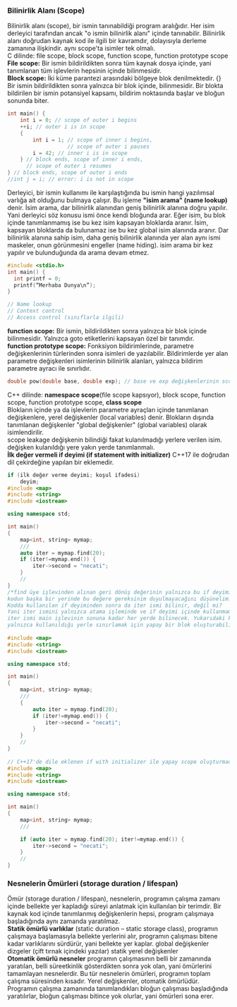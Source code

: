 ### Bilinirlik Alanı (Scope)  
Bilinirlik alanı (scope), bir ismin tanınabildiği program aralığıdır. Her isim derleyici tarafından ancak "o
ismin bilinirlik alanı" içinde tanınabilir. Bilinirlik alanı doğrudan kaynak kod ile ilgili bir kavramdır, dolayısıyla derleme zamanına ilişkindir. aynı scope'ta isimler tek olmalı.  
C dilinde: file scope, block scope, function scope, function prototype scope  
**File scope:** Bir ismin bildirildikten sonra tüm kaynak dosya içinde, yani tanımlanan tüm işlevlerin hepsinin içinde bilinmesidir.  
**Block scope:** İki küme parantezi arasındaki bölgeye blok denilmektedir.  {} Bir ismin bildirildikten sonra yalnızca bir blok içinde, bilinmesidir. Bir blokta bildirilen bir ismin potansiyel kapsamı, bildirim noktasında başlar ve bloğun sonunda biter.  
```cpp
int main() {
    int i = 0; // scope of outer i begins
    ++i; // outer i is in scope
    {
        int i = 1; // scope of inner i begins,
                   // scope of outer i pauses
        i = 42; // inner i is in scope
    } // block ends, scope of inner i ends,
      // scope of outer i resumes
} // block ends, scope of outer i ends
//int j = i; // error: i is not in scope
```
Derleyici, bir ismin kullanımı ile karşılaştığında bu ismin hangi yazılımsal varlığa ait olduğunu bulmaya çalışır. Bu işleme **"isim arama" (name lookup)** denir. İsim arama, dar bilinirlik alanından geniş bilinirlik alanına doğru yapılır. Yani derleyici söz konusu ismi önce kendi bloğunda arar. Eğer isim, bu blok içinde tanımlanmamış ise bu kez isim kapsayan bloklarda aranır. İsim, kapsayan bloklarda da bulunamaz ise bu kez global isim
alanında aranır. Dar bilinirlik alanına sahip isim, daha geniş bilinirlik alanında yer alan aynı ismi maskeler, onun görünmesini engeller (name hiding). isim arama bir kez yapılır ve bulunduğunda da arama devam etmez.

```cpp
#include <stdio.h>
int main() {
  int printf = 0;
  printf(“Merhaba Dunya\n”);
}

// Name lookup
// Context control
// Access control (sınıflarla ilgili)
```
**function scope:** Bir ismin, bildirildikten sonra yalnızca bir blok içinde bilinmesidir. Yalnızca goto etiketlerini kapsayan özel bir tanımdır.  
**function prototype scope:** Fonksiyon bildirimlerinde, parametre değişkenlerinin türlerinden sonra isimleri de yazılabilir.
Bildirimlerde yer alan parametre değişkenleri isimlerinin bilinirlik alanları, yalnızca bildirim parametre ayracı ile sınırlıdır.  
```cpp
double pow(double base, double exp); // base ve exp değişkenlerinin scopu function prototype scope
```
C++ dilinde: **namespace scope**(file scope kapsıyor), block scope, function scope, function prototype scope, **class scope**  
Blokların içinde ya da işlevlerin parametre ayraçları içinde tanımlanan değişkenlere, yerel değişkenler (local variables) denir.
Blokların dışında tanımlanan değişkenler "global değişkenler" (global variables) olarak isimlendirilir.  
scope leakage değişkenin bilindiği fakat kulanılmadığı yerlere verilen isim. değişken kulanıldığı yere yakın yerde tanımlanmalı.    
**İlk değer vermeli if deyimi (if statement with initializer)** C++17 ile doğrudan dil çekirdeğine yapılan bir eklemedir.
```cpp
if (ilk değer verme deyimi; koşul ifadesi)
    deyim;
#include <map>
#include <string>
#include <iostream>

using namespace std;

int main()
{
    map<int, string> mymap;
    ///
    auto iter = mymap.find(20);
    if (iter!=mymap.end()) {
        iter->second = "necati";
    }
    //
}
/*find üye işlevinden alınan geri dönüş değerinin yalnızca bu if deyiminde kullanılacağını,   
kodun başka bir yerinde bu değere gereksinim duyulmayacağını düşünelim.  
Kodda kullanılan if deyiminden sonra da iter ismi bilinir, değil mi?  
Yani iter ismini yalnızca atama işleminde ve if deyimi içinde kullanmamıza karşın,  
iter ismi main işlevinin sonuna kadar her yerde bilinecek. Yukarıdaki kodda iter isminin bilinirlik alanını  
yalnızca kullanıldığı yerle sınırlamak için yapay bir blok oluşturabilirdik:*/ 
    
#include <map>
#include <string>
#include <iostream>

using namespace std;

int main()
{
    map<int, string> mymap;
    ///
    {
        auto iter = mymap.find(20);
        if (iter!=mymap.end()) {
            iter->second = "necati";
        }
    }
    //
}
    
// C++17'de dile eklenen if with initializer ile yapay scope oluşturmadan da bu problemi çözebiliriz.
#include <map>
#include <string>
#include <iostream>

using namespace std;

int main()
{
    map<int, string> mymap;
    ///

    if (auto iter = mymap.find(20); iter!=mymap.end()) {
        iter->second = "necati";
    }
    //
}
```
### Nesnelerin Ömürleri (storage duration / lifespan)
Ömür (storage duration / lifespan), nesnelerin, programın çalışma zamanı içinde bellekte yer kapladığı süreyi anlatmak için kullanılan bir terimdir. Bir kaynak kod içinde tanımlanmış değişkenlerin hepsi, program çalışmaya başladığında aynı zamanda yaratılmaz.  
**Statik ömürlü varlıklar** (static duration – static storage class), programın çalışmaya başlamasıyla bellekte yerlerini alır, programın çalışması bitene kadar varlıklarını sürdürür, yani bellekte yer kaplar. global değişkenler dizgeler (çift tırnak içindeki yazılar) statik yerel değişkenler  
**Otomatik ömürlü nesneler** programın çalışmasının belli bir zamanında yaratılan, belli süreetkinlik gösterdikten sonra yok olan, yani ömürlerini tamamlayan nesnelerdir. Bu tür nesnelerin ömürleri, programın toplam çalışma süresinden kısadır. Yerel değişkenler, otomatik ömürlüdür. Programın çalışma zamanında tanımlandıkları bloğun çalışması başladığında yaratılırlar, bloğun çalışması bitince yok olurlar, yani ömürleri sona erer.
